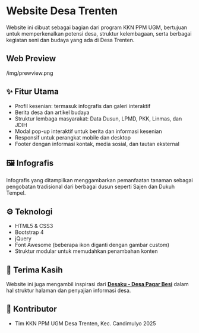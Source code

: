 # Website Desa Trenten

Website ini dibuat sebagai bagian dari program KKN PPM UGM, bertujuan untuk memperkenalkan potensi desa, struktur kelembagaan, serta berbagai kegiatan seni dan budaya yang ada di Desa Trenten.

## Web Preview
/img/prewview.png

## ✨ Fitur Utama

- Profil kesenian: termasuk infografis dan galeri interaktif
- Berita desa dan artikel budaya
- Struktur lembaga masyarakat: Data Dusun, LPMD, PKK, Linmas, dan JDIH
- Modal pop-up interaktif untuk berita dan informasi kesenian
- Responsif untuk perangkat mobile dan desktop
- Footer dengan informasi kontak, media sosial, dan tautan eksternal

## 🖼️ Infografis

Infografis yang ditampilkan menggambarkan pemanfaatan tanaman sebagai pengobatan tradisional dari berbagai dusun seperti Sajen dan Dukuh Tempel.

## ⚙️ Teknologi

- HTML5 & CSS3
- Bootstrap 4
- jQuery
- Font Awesome (beberapa ikon diganti dengan gambar custom)
- Struktur modular untuk memudahkan penambahan konten


## 🙏 Terima Kasih

Website ini juga mengambil inspirasi dari **[Desaku - Desa Pagar Besi](https://desapagarbesi.net/)** dalam hal struktur halaman dan penyajian informasi desa.

## 👥 Kontributor

- Tim KKN PPM UGM Desa Trenten, Kec. Candimulyo 2025
